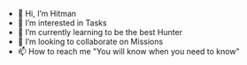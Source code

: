 - 👋 Hi, I’m Hitman
- 👀 I’m interested in Tasks
- 🌱 I’m currently learning to be the best Hunter
- 💞️ I’m looking to collaborate on Missions
- 📫 How to reach me "You will know when you need to know"

<!---
hitman697/hitman697 is a ✨ special ✨ repository because its `README.md` (this file) appears on your GitHub profile.
You can click the Preview link to take a look at your changes.
--->

